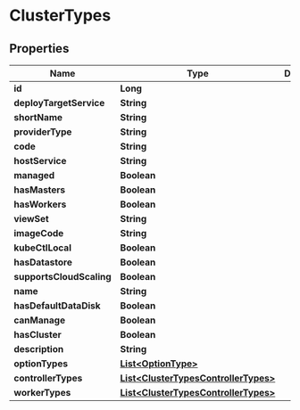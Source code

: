 

# ClusterTypes

## Properties

Name | Type | Description | Notes
------------ | ------------- | ------------- | -------------
**id** | **Long** |  |  [optional]
**deployTargetService** | **String** |  |  [optional]
**shortName** | **String** |  |  [optional]
**providerType** | **String** |  |  [optional]
**code** | **String** |  |  [optional]
**hostService** | **String** |  |  [optional]
**managed** | **Boolean** |  |  [optional]
**hasMasters** | **Boolean** |  |  [optional]
**hasWorkers** | **Boolean** |  |  [optional]
**viewSet** | **String** |  |  [optional]
**imageCode** | **String** |  |  [optional]
**kubeCtlLocal** | **Boolean** |  |  [optional]
**hasDatastore** | **Boolean** |  |  [optional]
**supportsCloudScaling** | **Boolean** |  |  [optional]
**name** | **String** |  |  [optional]
**hasDefaultDataDisk** | **Boolean** |  |  [optional]
**canManage** | **Boolean** |  |  [optional]
**hasCluster** | **Boolean** |  |  [optional]
**description** | **String** |  |  [optional]
**optionTypes** | [**List&lt;OptionType&gt;**](OptionType.md) |  |  [optional]
**controllerTypes** | [**List&lt;ClusterTypesControllerTypes&gt;**](ClusterTypesControllerTypes.md) |  |  [optional]
**workerTypes** | [**List&lt;ClusterTypesControllerTypes&gt;**](ClusterTypesControllerTypes.md) |  |  [optional]



